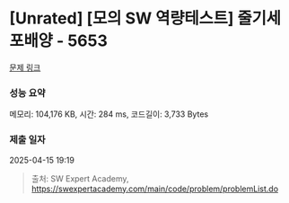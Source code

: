 # [Unrated] [모의 SW 역량테스트] 줄기세포배양 - 5653 

[문제 링크](https://swexpertacademy.com/main/code/problem/problemDetail.do?contestProbId=AWXRJ8EKe48DFAUo) 

### 성능 요약

메모리: 104,176 KB, 시간: 284 ms, 코드길이: 3,733 Bytes

### 제출 일자

2025-04-15 19:19



> 출처: SW Expert Academy, https://swexpertacademy.com/main/code/problem/problemList.do